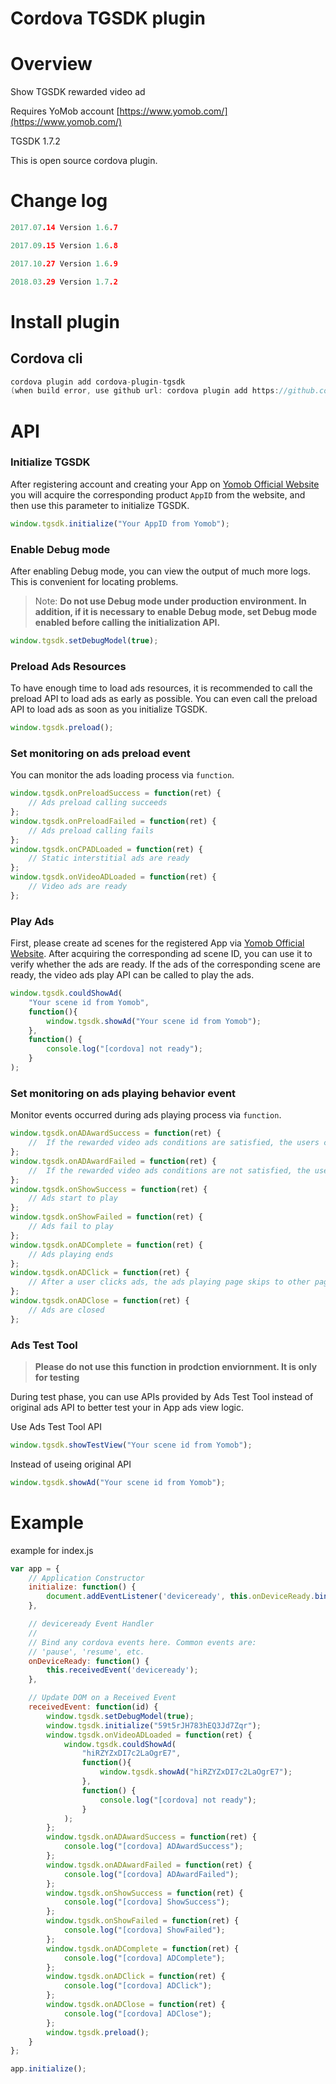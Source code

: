 Cordova TGSDK plugin
====================
# Overview #
Show TGSDK rewarded video ad

Requires YoMob account [https://www.yomob.com/](https://www.yomob.com/)

TGSDK 1.7.2

This is open source cordova plugin.

# Change log #
```c
2017.07.14 Version 1.6.7

2017.09.15 Version 1.6.8

2017.10.27 Version 1.6.9

2018.03.29 Version 1.7.2
```
# Install plugin #

## Cordova cli ##
```c
cordova plugin add cordova-plugin-tgsdk
(when build error, use github url: cordova plugin add https://github.com/soulgame/cordova-plugin-tgsdk)
```
# API #

### Initialize TGSDK

After registering account and creating your App on [Yomob Official Website](http://yomob.com/) you will acquire the corresponding product `AppID` from the website, and then use this parameter to initialize TGSDK.

```javascript
window.tgsdk.initialize("Your AppID from Yomob");
```

### Enable Debug mode

After enabling Debug mode, you can view the output of much more logs. This is convenient for locating problems.

>Note: **Do not use Debug mode under production environment. In addition, if it is necessary to enable Debug mode, set Debug mode enabled before calling the initialization API.**

```javascript
window.tgsdk.setDebugModel(true);
```
### Preload Ads Resources

To have enough time to load ads resources, it is recommended to call the preload API to load ads as early as possible. You can even call the preload API to load ads as soon as you initialize TGSDK.

```javascript
window.tgsdk.preload();
```
### Set monitoring on ads preload event

You can monitor the ads loading process via `function`.

```javascript
window.tgsdk.onPreloadSuccess = function(ret) {
    // Ads preload calling succeeds
};
window.tgsdk.onPreloadFailed = function(ret) {
    // Ads preload calling fails
};
window.tgsdk.onCPADLoaded = function(ret) {
    // Static interstitial ads are ready
};
window.tgsdk.onVideoADLoaded = function(ret) {
    // Video ads are ready
};
```
### Play Ads

First, please create ad scenes for the registered App via [Yomob Official Website](http://yomob.com/). After acquiring the corresponding ad scene ID, you can use it to verify whether the ads are ready. If the ads of the corresponding scene are ready, the video ads play API can be called to play the ads.

```javascript
window.tgsdk.couldShowAd(
    "Your scene id from Yomob",
    function(){
        window.tgsdk.showAd("Your scene id from Yomob");
    },
    function() {
        console.log("[cordova] not ready");
    }
);
```
### Set monitoring on ads playing behavior event

Monitor events occurred during ads playing process via `function`.

```javascript
window.tgsdk.onADAwardSuccess = function(ret) {
    //  If the rewarded video ads conditions are satisfied, the users can be awarded the bonus
};
window.tgsdk.onADAwardFailed = function(ret) {
    //  If the rewarded video ads conditions are not satisfied, the users cannot be awarded the bonus
};
window.tgsdk.onShowSuccess = function(ret) {
    // Ads start to play
};
window.tgsdk.onShowFailed = function(ret) {
    // Ads fail to play
};
window.tgsdk.onADComplete = function(ret) {
    // Ads playing ends
};
window.tgsdk.onADClick = function(ret) {
    // After a user clicks ads, the ads playing page skips to other pages
};
window.tgsdk.onADClose = function(ret) {
    // Ads are closed
};
```
### Ads Test Tool

>**Please do not use this function in prodction enviornment. It is only for testing**

During test phase, you can use APIs provided by Ads Test Tool instead of original ads API to better test your in App ads view logic.

Use Ads Test Tool API

```javascript
window.tgsdk.showTestView("Your scene id from Yomob");
```

Instead of useing original API

```javascript
window.tgsdk.showAd("Your scene id from Yomob");
```
# Example #

example for index.js

```javascript
var app = {
    // Application Constructor
    initialize: function() {
        document.addEventListener('deviceready', this.onDeviceReady.bind(this), false);
    },

    // deviceready Event Handler
    //
    // Bind any cordova events here. Common events are:
    // 'pause', 'resume', etc.
    onDeviceReady: function() {
        this.receivedEvent('deviceready');
    },

    // Update DOM on a Received Event
    receivedEvent: function(id) {
        window.tgsdk.setDebugModel(true);
        window.tgsdk.initialize("59t5rJH783hEQ3Jd7Zqr");
        window.tgsdk.onVideoADLoaded = function(ret) {
            window.tgsdk.couldShowAd(
                "hiRZYZxDI7c2LaOgrE7",
                function(){
                    window.tgsdk.showAd("hiRZYZxDI7c2LaOgrE7");
                },
                function() {
                    console.log("[cordova] not ready");
                }
            );
        };
        window.tgsdk.onADAwardSuccess = function(ret) {
            console.log("[cordova] ADAwardSuccess");
        };
        window.tgsdk.onADAwardFailed = function(ret) {
            console.log("[cordova] ADAwardFailed");
        };
        window.tgsdk.onShowSuccess = function(ret) {
            console.log("[cordova] ShowSuccess");
        };
        window.tgsdk.onShowFailed = function(ret) {
            console.log("[cordova] ShowFailed");
        };
        window.tgsdk.onADComplete = function(ret) {
            console.log("[cordova] ADComplete");
        };
        window.tgsdk.onADClick = function(ret) {
            console.log("[cordova] ADClick");
        };
        window.tgsdk.onADClose = function(ret) {
            console.log("[cordova] ADClose");
        };
        window.tgsdk.preload();
    }
};

app.initialize();
```
